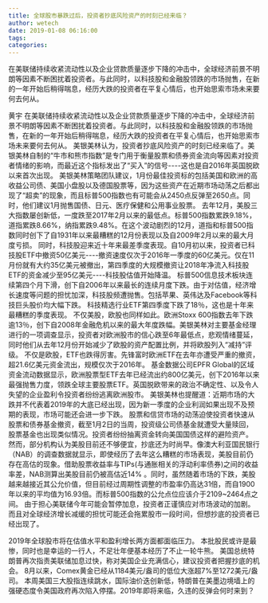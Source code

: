 ```yaml
---
title: 全球股市暴跌过后，投资者抄底风险资产的时刻已经来临？
author: wetech
date: 2019-01-08 06:16:00
tags: 
categories: 
---
```

在美联储持续收紧流动性以及企业贷款质量逐步下降的冲击中，全球经济前景不明朗等因素不断困扰着投资者。与此同时，以科技股和金融股领跌的市场抛售，在新的一年开始后稍得喘息，经历大跌的投资者在平复心情后，也开始思索市场未来要何去何从。
<!-- more -->
黄宇
在美联储持续收紧流动性以及企业贷款质量逐步下降的冲击中，全球经济前景不明朗等因素不断困扰着投资者。与此同时，以科技股和金融股领跌的市场抛售，在新的一年开始后稍得喘息，经历大跌的投资者在平复心情后，也开始思索市场未来要何去何从。
美银美林认为，投资者抄底风险资产的时刻已经来临了。美银美林自制的“牛市和熊市指数”是专门用于衡量股票和债券资金流向等因素对投资者情绪的影响，而最近这个指标发出了“买入”的信号----这也是自2016年英国脱欧以来首次出现。
美银美林策略团队建议，1月份最佳投资标的包括美国和欧洲的高收益公司债、美国小盘股以及德国股票等，因为这些资产在近期市场动荡之后都出现了“超卖”的现象，而且标普500指数也有可能会从2450点反弹至2650点。同时，他们建议1月抛售国债、日元、医疗保健和公用事业股票。
去年12月，美股三大指数屡创新低，一度跌至2017年2月以来的最低点。标普500指数累跌9.18%，道指累跌8.66%，纳指累跌9.48%。在这个波动剧烈的12月，道指和标普500指数同时创下了自1931年以来最糟糕的12月份表现以及自2009年2月以来的最大月度亏损。
同时，科技股迎来近十年来最差季度表现。自10月初以来，投资者已科技股ETF中撤资50亿美元----撤资速度仅次于2016年一季度的60亿美元。仅在11月份就有大约35亿美元被撤出，第四季度的大规模撤资让2018年净流入科技股ETF的资金减少至95亿美元----科技股估值开始降温。
标普500信息技术板块连续第四个月下滑，创下自2006年以来最长的连续月度下跌。由于对估值，经济增长速度等问题的担忧加深，科技股频遭抛售。包括苹果、英伟达及Facebook等科技巨头股价均大幅下跌。
科技精选行业ETF第四季度下跌了18％，这也是十年来最糟糕的季度表现。
不仅美股，欧股也同样如此。欧洲Stoxx 600指数去年下跌逾13％，创下自2008年金融危机以来的最大年度跌幅。美银美林对主要基金经理进行的一项调查显示，投资者对欧洲股市的信心跌至6年最低点，悲观情绪蔓延，同时他们从去年12月份开始减少了欧股的资产配置比例，并将欧股列入“减持”评级。
不仅是欧股，ETF也跌得厉害。先锋富时欧洲ETF在去年亦遭受严重的撤资，超21.6亿美元资金流出，规模仅次于2016年。
基金数据公司EPFR Global的区域资金流动数据显示，欧洲股票型ETF去年已经流出约800亿美元，创下2016年以来最强抛售力度，领跌全球主要股票ETF。英国脱欧带来的政治不确定性、以及令人失望的企业盈利令投资者纷纷逃离欧洲股市。
美银美林也提醒道：近期市场的大跌并不代表着2019年的大底已经出现，因为新一季度的企业利润如果出现不及预期的表现，市场可能还会进一步下跌。
股票和信贷市场的动荡迫使投资者快速从股票和债券基金撤资，截至1月2日的当周，投资级公司债基金就遭受大量赎回，股票基金也出现类似情况。投资者纷纷抽离资金转向美国国债这样的避险资产。
然而，部分机构认为美股目前还不够便宜，抄底还为时尚早。像澳大利亚国民银行（NAB）的调查数据就显示，即使经历了去年这么糟糕的市场表现，美股目前仍存在高估的现象。借助股票收益率与TIPs(与通胀相关的浮动利率债券)之间的收益率差，NAB测算出美股目前仍被高估近14% 。同时，虽然随着市场的下跌，美股越来越接近其公允价值，但目前经过周期性调整的市盈率仍高达31倍，而自1900年以来的平均值为16.93倍。而标普500指数的公允点位应该介于2109~2464点之间。
由于担心美联储今年可能会暂停加息，投资者正谨慎应对市场波动的加剧。而且对全球经济增长减缓的担忧可能还会拖累股市一段时间，但想抄底的投资者已经出现了。
 
 
2019年全球股市将在估值水平和盈利增长两方面都面临压力。
本批股民或许是最惨，同时也是幸运的一行人，不足壮年便基本经历了不止一轮牛熊。
美国总统特朗普再次指责美联储加息过快，称对美国企业充满信心，建议投资者把握抄底的机会。
8月以来，Comex黄金已经从1184美元/盎司的低位大涨超7%至1272美元/盎司。
本周美国三大股指连续跳水，国际油价迭创新低，特朗普在美墨边境墙上的强硬态度令美国政府再次陷入停摆。2019年即将来临，久违的反弹会何时来到？
